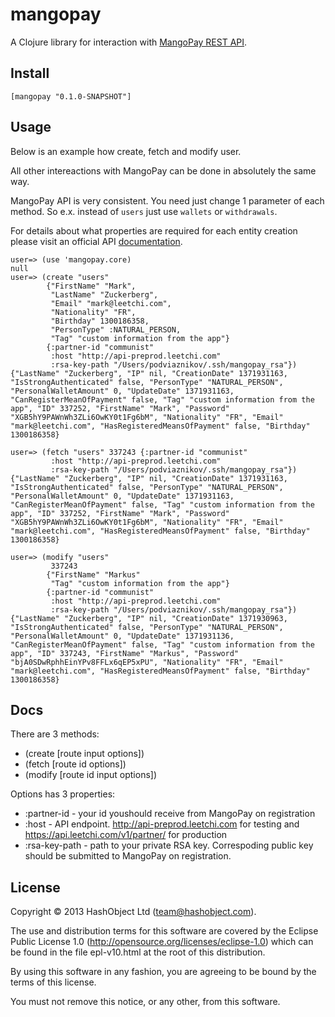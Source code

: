 # mangopay

A Clojure library for interaction with [MangoPay REST API](http://www.mangopay.com/overview/).


## Install

```
[mangopay "0.1.0-SNAPSHOT"]
```

## Usage

Below is an example how create, fetch and modify user.

All other intereactions with MangoPay can be done in absolutely the same way.

MangoPay API is very consistent. You need just change 1 parameter of each method. So e.x.
instead of `users` just use `wallets` or `withdrawals`.

For details about what properties are required for each entity creation please visit
an official API [documentation](http://www.mangopay.com/api-references/).


```
user=> (use 'mangopay.core)
null
user=> (create "users"
        {"FirstName" "Mark",
         "LastName" "Zuckerberg",
         "Email" "mark@leetchi.com",
         "Nationality" "FR",
         "Birthday" 1300186358,
         "PersonType" :NATURAL_PERSON,
         "Tag" "custom information from the app"}
        {:partner-id "communist"
         :host "http://api-preprod.leetchi.com"
         :rsa-key-path "/Users/podviaznikov/.ssh/mangopay_rsa"})
{"LastName" "Zuckerberg", "IP" nil, "CreationDate" 1371931163, "IsStrongAuthenticated" false, "PersonType" "NATURAL_PERSON", "PersonalWalletAmount" 0, "UpdateDate" 1371931163, "CanRegisterMeanOfPayment" false, "Tag" "custom information from the app", "ID" 337252, "FirstName" "Mark", "Password" "XGB5hY9PAWnWh3ZLi6OwKY0t1Fg6bM", "Nationality" "FR", "Email" "mark@leetchi.com", "HasRegisteredMeansOfPayment" false, "Birthday" 1300186358}

user=> (fetch "users" 337243 {:partner-id "communist"
         :host "http://api-preprod.leetchi.com"
         :rsa-key-path "/Users/podviaznikov/.ssh/mangopay_rsa"})
{"LastName" "Zuckerberg", "IP" nil, "CreationDate" 1371931163, "IsStrongAuthenticated" false, "PersonType" "NATURAL_PERSON", "PersonalWalletAmount" 0, "UpdateDate" 1371931163, "CanRegisterMeanOfPayment" false, "Tag" "custom information from the app", "ID" 337252, "FirstName" "Mark", "Password" "XGB5hY9PAWnWh3ZLi6OwKY0t1Fg6bM", "Nationality" "FR", "Email" "mark@leetchi.com", "HasRegisteredMeansOfPayment" false, "Birthday" 1300186358}

user=> (modify "users"
         337243
        {"FirstName" "Markus"
         "Tag" "custom information from the app"}
        {:partner-id "communist"
         :host "http://api-preprod.leetchi.com"
         :rsa-key-path "/Users/podviaznikov/.ssh/mangopay_rsa"})
{"LastName" "Zuckerberg", "IP" nil, "CreationDate" 1371930963, "IsStrongAuthenticated" false, "PersonType" "NATURAL_PERSON", "PersonalWalletAmount" 0, "UpdateDate" 1371931136, "CanRegisterMeanOfPayment" false, "Tag" "custom information from the app", "ID" 337243, "FirstName" "Markus", "Password" "bjA0SDwRphhEinYPv8FFLx6qEP5xPU", "Nationality" "FR", "Email" "mark@leetchi.com", "HasRegisteredMeansOfPayment" false, "Birthday" 1300186358}
```


## Docs


There are 3 methods:

  * (create [route input options])
  * (fetch [route id options])
  * (modify [route id input options])

Options has 3 properties:

  * :partner-id - your id youshould receive from MangoPay on registration
  * :host - API endpoint. http://api-preprod.leetchi.com for testing and https://api.leetchi.com/v1/partner/ for production
  * :rsa-key-path - path to your private RSA key. Correspoding public key should be submitted to MangoPay on registration.

## License

Copyright © 2013 HashObject Ltd (team@hashobject.com).

The use and distribution terms for this software are covered by the Eclipse Public License 1.0 (http://opensource.org/licenses/eclipse-1.0) which can be found in the file epl-v10.html at the root of this distribution.

By using this software in any fashion, you are agreeing to be bound by the terms of this license.

You must not remove this notice, or any other, from this software.
